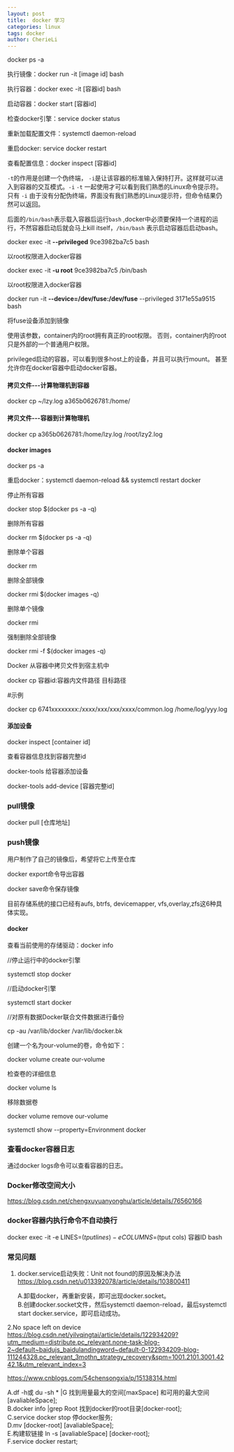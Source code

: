 ```yaml
---
layout: post
title:  docker 学习
categories: linux
tags: docker
author: CherieLi
---
```


docker ps -a

执行镜像：docker run -it [image id] bash

执行容器：docker exec -it [容器id] bash

启动容器：docker start [容器id]

检查docker引擎：service docker status

重新加载配置文件：systemctl daemon-reload

重启docker: service docker restart

查看配置信息：docker inspect [容器id]

 

`-t`的作用是创建一个伪终端， `-i`是让该容器的标准输入保持打开。这样就可以进入到容器的交互模式。`-i` `-t` 一起使用才可以看到我们熟悉的Linux命令提示符。只有 `-i` 由于没有分配伪终端，界面没有我们熟悉的Linux提示符，但命令结果仍然可以返回。

后面的`/bin/bash`表示载入容器后运行`bash` ,docker中必须要保持一个进程的运行，不然容器启动后就会马上kill itself，`/bin/bash` 表示启动容器后启动bash。



docker exec -it **--privileged** 9ce3982ba7c5 bash 

以root权限进入docker容器

docker exec -it **-u root** 9ce3982ba7c5 /bin/bash

以root权限进入docker容器

docker run -it **--device=/dev/fuse:/dev/fuse** --privileged  3171e55a9515 bash

将fuse设备添加到镜像

使用该参数，container内的root拥有真正的root权限。
 否则，container内的root只是外部的一个普通用户权限。

privileged启动的容器，可以看到很多host上的设备，并且可以执行mount。
 甚至允许你在docker容器中启动docker容器。

#### 拷贝文件---计算物理机到容器

docker cp ~/lzy.log a365b0626781:/home/

 

#### 拷贝文件---容器到计算物理机

docker cp a365b0626781:/home/lzy.log /root/lzy2.log



#### docker images

docker ps -a

 

重启docker：systemctl daemon-reload && systemctl restart docker

 

停止所有容器

docker stop $(docker ps -a -q)

 

删除所有容器

docker rm $(docker ps -a -q)

 

删除单个容器

docker rm <container id>

 

删除全部镜像

docker rmi $(docker images -q)

删除单个镜像

docker rmi <image id>

强制删除全部镜像

docker rmi -f $(docker images -q)

 

Docker 从容器中拷贝文件到宿主机中

docker cp 容器id:容器内文件路径 目标路径

\#示例

docker cp 6741xxxxxxxx:/xxxx/xxx/xxx/xxxx/common.log /home/log/yyy.log



#### 添加设备

 docker inspect [container id]

查看容器信息找到容器完整id

docker-tools 给容器添加设备

docker-tools add-device [容器完整id] 

### pull镜像

docker pull [仓库地址]

### push镜像

用户制作了自己的镜像后，希望将它上传至仓库

docker export命令导出容器

docker save命令保存镜像

 目前存储系统的接口已经有aufs, btrfs, devicemapper, vfs,overlay,zfs这6种具体实现。

#### docker

查看当前使用的存储驱动：docker info

//停止运行中的docker引擎

systemctl stop docker

 

//启动docker引擎

systemctl start docker

 

//对原有数据Docker联合文件数据进行备份

cp -au /var/lib/docker /var/lib/docker.bk

 

创建一个名为our-volume的卷，命令如下：

docker volume create our-volume

 

检查卷的详细信息

docker volume ls

 

移除数据卷

docker volume remove our-volume

 

systemctl show --property=Environment docker

### 查看docker容器日志

通过docker logs命令可以查看容器的日志。

### Docker修改空间大小

https://blog.csdn.net/chengxuyuanyonghu/article/details/76560166
 
###  docker容器内执行命令不自动换行
 docker exec -it -e LINES=$(tput lines) -e COLUMNS=$(tput cols) 容器ID bash

### 常见问题
1. docker.service启动失败：Unit not found的原因及解决办法  
 https://blog.csdn.net/u013392078/article/details/103800411  
 
   A.卸载docker，再重新安装，即可出现docker.socket。  
   B.创建docker.socket文件，然后systemctl daemon-reload，最后systemctl start docker.service，即可启动成功。  
 
2.No space left on device  
 https://blog.csdn.net/yilvqingtai/article/details/122934209?utm_medium=distribute.pc_relevant.none-task-blog-2~default~baidujs_baidulandingword~default-0-122934209-blog-111244328.pc_relevant_3mothn_strategy_recovery&spm=1001.2101.3001.4242.1&utm_relevant_index=3
 
 https://www.cnblogs.com/54chensongxia/p/15138314.html
 
   A.df -h或 du -sh * |G 找到用量最大的空间[maxSpace] 和可用的最大空间[avaliableSpace];  
   B.docker info |grep Root 找到docker的root目录[docker-root];  
   C.service docker stop 停docker服务;  
   D.mv [docker-root] [avaliableSpace];  
   E.构建软链接 ln -s [avaliableSpace] [docker-root];  
   F.service docker restart;  
   

